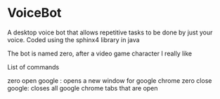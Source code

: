 # VoiceBot
A desktop voice bot that allows repetitive tasks to be done by just your voice. Coded using the sphinx4 library in java


The bot is named zero, after a video game character I really like


List of commands

zero open google : opens a new window for google chrome
zero close google: closes all google chrome tabs that are open
